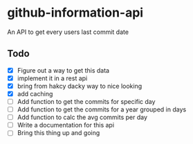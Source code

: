 # github-information-api
An API to get every users last commit date

## Todo
* [x] Figure out a way to get this data
* [x] implement it in a rest api
* [x] bring from hakcy dacky way to nice looking
* [x] add caching
* [ ] Add function to get the commits for specific day
* [ ] Add function to get the commits for a year grouped in days
* [ ] Add function to calc the avg commits per day
* [ ] Write a documentation for this api
* [ ] Bring this thing up and going
